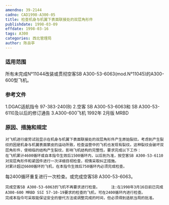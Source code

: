 ```yaml
---
amendno: 39-2144
cadno: CAD1998-A300-05
title: 检查机身与机翼下表面联接处的双层角形件
publishdate: 1998-03-09
effdate: 1998-03-16
tags: A300
categories: 西北管理局
author: 陈岳亭
---
```


### 适用范围 
所有未完成N°11044改装或贯彻空客SB A300-53-6063(mod.N°11045)的A300-600型飞机。

<!--more-->
### 参考文件
1.DGAC适航指令 97-383-240(B) 
    2.空客 
SB A300-53-6063和 SB A300-53-6110及以后的修订通告
 3.A300-600飞机 1992年 2月版 MRBD 

### 原因、措施和规定 
    对飞机进行疲劳试验显示在机身与机翼下表面联接处的双层角形件产生原始裂纹。考虑到产生裂纹的因是机身与机翼表面蒙皮的运动所致，检查运营中的飞机也发现有裂纹。这种裂纹会破坏双层角形件，使相临的结构产生裂纹，影响飞机结构的完整性。要求完成以下工作：
    在飞机累计4600循环或自本指令生效后1500循环内，以后到为准，按空客SB A300-53-6110对双层角形件和紧固件进行一次详细目视检查，视情采取纠正措施。 
    对累计超过6600循环的飞机，在本指令生效后750循环内必须完成检查。 
每2400循环重复进行一次检查。或完成空客SB A300-53-6063。 
  
    完成空客SB A300-53-6063的飞机不再要求进行检查。     注:在1998年3月16日前已完成A300-600 MRBD SSI 57-10-19要求的检查的飞机，可在2400循环内进行检查。        完成本指令可采取能保证安全的替代方法或调整完成的时间，但必须得到适航当局的批准。

